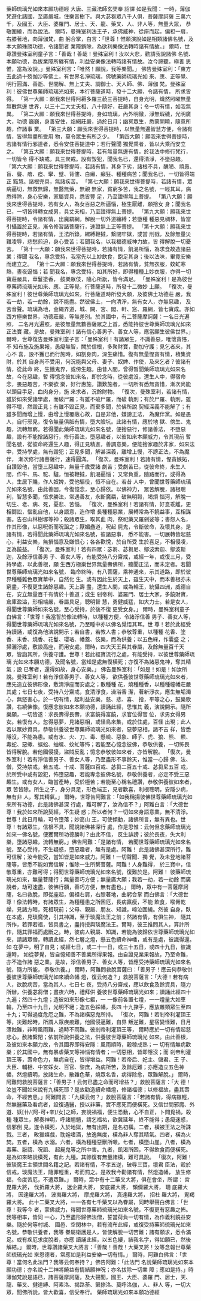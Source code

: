藥師琉璃光如來本願功德經
大唐、三藏法師玄奘奉 詔譯
如是我聞：
一時，薄伽梵遊化諸國，至廣嚴城，住樂音樹下。與大苾芻眾八千人俱，菩薩摩訶薩
三萬六千，及國王、大臣、婆羅門、居士、天、龍、藥叉、人、非人等，無量大眾，
恭敬圍繞，而為說法。
爾時，曼殊室利法王子，承佛威神，從座而起，偏袒一肩，右膝著地，向薄伽梵，曲
躬合掌，白言：「世尊！惟願演說如是相類諸佛名號，及本大願殊勝功德，令諸聞者
業障銷除，為欲利樂像法轉時諸有情故。」
爾時，世尊讚曼殊室利童子言：「善哉！善哉！曼殊室利！汝以大悲，勸請我說諸佛
名號、本願功德，為拔業障所纏有情，利益安樂像法轉時諸有情故。汝今諦聽，極善
思惟，當為汝說。」曼殊室利言：「唯然！願說，我等樂聞。」
佛告曼殊室利：「東方去此過十殑伽沙等佛土，有世界名淨琉璃，佛號藥師琉璃光如
來、應、正等覺、明行圓滿、善逝、世間解、無上丈夫、調御士、天人師、佛、薄伽
梵。曼殊室利！彼佛世尊藥師琉璃光如來，本行菩薩道時，發十二大願，令諸有情，
所求皆得。
「第一大願：願我來世得阿耨多羅三藐三菩提時，自身光明，熾然照曜無量無數無邊
世界，以三十二大丈夫相、八十隨好，莊嚴其身；令一切有情，如我無異。
「第二大願：願我來世得菩提時，身如琉璃，內外明徹，淨無瑕穢，光明廣大，功德
巍巍，身善安住，焰網莊嚴，過於日月；幽冥眾生，悉蒙開曉，隨意所趣，作諸事
業。
「第三大願：願我來世得菩提時，以無量無邊智慧方便，令諸有情，皆得無盡所受用
物，莫令眾生有所乏少。
「第四大願：願我來世得菩提時，若諸有情行邪道者，悉令安住菩提道中；若行聲聞
獨覺乘者，皆以大乘而安立之。
「第五大願：願我來世得菩提時，若有無量無邊有情，於我法中修行梵行，一切皆令
得不缺戒，具三聚戒。設有毀犯，聞我名已，還得清淨，不墮惡趣。
「第六大願：願我來世得菩提時，若諸有情，其身下劣，諸根不具，醜陋、頑愚、
盲、聾、瘖、瘂、攣、躄、背僂、白癩、癲狂、種種病苦；聞我名已，一切皆得端正
黠慧。諸根完具，無諸疾苦。
「第七大願：願我來世得菩提時，若諸有情，眾病逼切，無救無歸，無醫無藥，無親
無家，貧窮多苦，我之名號，一經其耳，病悉得除，身心安樂，家屬資具，悉皆豐
足，乃至證得無上菩提。
「第八大願：願我來世得菩提時，若有女人，為女百惡之所逼惱，極生厭離，願捨女
身；聞我名已，一切皆得轉女成男，具丈夫相，乃至證得無上菩提。
「第九大願：願我來世得菩提時，令諸有情，出魔羂網，解脫一切外道纏縛；若墮種
種惡見稠林，皆當引攝置於正見，漸令修習諸菩薩行，速證無上正等菩提。
「第十大願：願我來世得菩提時，若諸有情，王法所錄，縲縛鞭撻，繫閉牢獄，或當
刑戮，及餘無量災難凌辱，悲愁煎迫，身心受苦；若聞我名，以我福德威神力故，皆
得解脫一切憂苦。
「第十一大願：願我來世得菩提時，若諸有情，飢渴所惱，為求食故造諸惡業；得聞
我名，專念受持，我當先以上妙飲食，飽足其身；後以法味，畢竟安樂而建立之。
「第十二大願：願我來世得菩提時，若諸有情，貧無衣服，蚊虻寒熱，晝夜逼惱；若
聞我名，專念受持，如其所好，即得種種上妙衣服，亦得一切寶莊嚴具，華鬘塗香，
鼓樂眾伎，隨心所翫，皆令滿足。
「曼殊室利！是為彼世尊藥師琉璃光如來、應、正等覺，行菩薩道時，所發十二微妙
上願。
「復次，曼殊室利！彼世尊藥師琉璃光如來，行菩薩道時所發大願，及彼佛土功德莊
嚴，我若一劫，若一劫餘，說不能盡。然彼佛土，一向清淨，無有女人，亦無惡趣，
及苦音聲。琉璃為地，金繩界道，城、闕、宮、閣、軒、窓、羅網，皆七寶成。亦如
西方極樂世界，功德莊嚴，等無差別。於其國中，有二菩薩摩訶薩：一名日光遍照，
二名月光遍照，是彼無量無數菩薩眾之上首，悉能持彼世尊藥師琉璃光如來正法寶
藏。是故，曼殊室利！諸有信心善男子、善女人等，應當願生彼佛世界。」
爾時，世尊復告曼殊室利童子言：「曼殊室利！有諸眾生，不識善惡，唯懷貪悋，不
知布施及施果報，愚癡無智，闕於信根，多聚財寶，勤加守護；見乞者來，其心不
喜，設不獲已而行施時，如割身肉，深生痛惜。復有無量慳貪有情，積集資財，於其
自身尚不受用，何況能與父母、妻子、奴婢、作使，及來乞者？彼諸有情，從此命
終，生餓鬼界，或傍生趣。由昔人間，曾得暫聞藥師琉璃光如來名故，今在惡趣，暫
得憶念彼如來名，即於念時，從彼處沒，還生人中，得宿命念，畏惡趣苦，不樂欲
樂，好行惠施，讚歎施者，一切所有悉無貪惜，漸次尚能以頭目手足，血肉身分，施
來求者，況餘財物。
「復次，曼殊室利，若諸有情，雖於如來受諸學處，而破尸羅；有雖不破尸羅，而破
軌則；有於尸羅、軌則，雖得不壞，然毀正見；有雖不毀正見，而棄多聞，於佛所說
契經深義不能解了；有雖多聞而增上慢，由增上慢覆蔽心故，自是非他，嫌謗正法，
為魔伴黨。如是愚人，自行邪見，復令無量俱胝有情，墮大險坑。此諸有情，應於地
獄、傍生、鬼趣，流轉無窮。若得聞此藥師琉璃光如來名號，便捨惡行，修諸善法，
不墮惡趣，設有不能捨諸惡行，修行善法，墮惡趣者，以彼如來本願威力，令其現前
暫聞名號，從彼命終還生人趣，得正見精進，善調意樂，便能捨家趣於非家，如來法
中，受持學處，無有毀犯；正見多聞，解甚深義，離增上慢，不謗正法，不為魔伴，
漸次修行諸菩薩行，速得圓滿。
「復次，曼殊室利！若諸有情，慳貪嫉妬，自讚毀他，當墮三惡趣中，無量千歲受諸
劇苦；受劇苦已，從彼命終，來生人間，作牛、馬、駝、驢，恒被鞭撻，飢渴逼惱；
又常負重，隨路而行。或得為人，生居下賤，作人奴婢，受他驅役，恒不自在。若昔
人中，曾聞世尊藥師琉璃光如來名號，由此善因，今復憶念，至心歸依。以佛神力，
眾苦解脫，諸根聰利，智慧多聞，恒求勝法，常遇善友，永斷魔羂，破無明㲉，竭煩
惱河，解脫一切生、老、病、死，憂悲、苦惱。
「復次，曼殊室利！若諸有情，好憙乖離，更相鬪訟，惱亂自他，以身語意，造作增
長種種惡業，展轉常為不饒益事，互相謀害。告召山林樹塚等神；殺諸眾生，取其血
肉，祭祀藥叉羅剎娑等；書怨人名，作其形像，以惡呪術而呪詛之；厭媚蠱道，呪起
屍鬼，令斷彼命，及壞其身。是諸有情，若得聞此藥師琉璃光如來名號，彼諸惡事，
悉不能害。一切展轉皆起慈心，利益安樂，無損惱意及嫌恨心；各各歡悅，於自所受
生於喜足，不相侵凌，互為饒益。
「復次，曼殊室利！若有四眾：苾芻、苾芻尼、鄔波索迦、鄔波斯迦，及餘淨信善男
子、善女人等，有能受持八分齋戒，或經一年，或復三月，受持學處，以此善根，願
生西方極樂世界無量壽佛所，聽聞正法，而未定者。若聞世尊藥師琉璃光如來名號，
臨命終時，有八菩薩，乘神通來，示其道路，即於彼界種種雜色眾寶華中，自然化
生。或有因此生於天上，雖生天中，而本善根亦未窮盡，不復更生諸餘惡趣。天上壽
盡，還生人間，或為輪王，統攝四洲，威德自在，安立無量百千有情於十善道；或生
剎帝利、婆羅門、居士大家，多饒財寶，倉庫盈溢，形相端嚴，眷屬具足，聰明智
慧，勇健威猛，如大力士。若是女人，得聞世尊藥師如來名號，至心受持，於後不復
更受女身。」
爾時，曼殊室利童子白佛言：「世尊！我當誓於像法轉時，以種種方便，令諸淨信善
男子、善女人等，得聞世尊藥師琉璃光如來名號，乃至睡中亦以佛名覺悟其耳。世
尊！若於此經受持讀誦，或復為他演說開示；若自書，若教人書；恭敬尊重，以種種
花香、塗香、末香、燒香、花鬘、瓔珞、幡蓋、伎樂，而為供養；以五色綵，作囊盛
之；掃灑淨處，敷設高座，而用安處。爾時，四大天王與其眷屬，及餘無量百千天
眾，皆詣其所，供養守護。世尊！若此經寶流行之處，有能受持，以彼世尊藥師琉璃
光如來本願功德，及聞名號，當知是處無復橫死；亦復不為諸惡鬼神，奪其精氣；設
已奪者，還得如故，身心安樂。」
佛告曼殊室利：「如是！如是！如汝所說。曼殊室利！若有淨信善男子、善女人等，
欲供養彼世尊藥師琉璃光如來者，應先造立彼佛形像，敷清淨座而安處之；散種種
花，燒種種香，以種種幢幡莊嚴其處；七日七夜，受持八分齋戒，食清淨食，澡浴香
潔，著新淨衣，應生無垢濁心，無怒害心，於一切有情，起利益安樂，慈、悲、喜、
捨，平等之心，鼓樂歌讚，右繞佛像。復應念彼如來本願功德，讀誦此經，思惟其
義，演說開示。隨所樂願，一切皆遂：求長壽得長壽，求富饒得富饒，求官位得官
位，求男女得男女。若復有人，忽得惡夢，見諸惡相，或怪鳥來集，或於住處，百怪
出現；此人若以眾妙資具，恭敬供養彼世尊藥師琉璃光如來者，惡夢惡相，諸不吉
祥，皆悉隱沒，不能為患。或有水、火、刀、毒、懸嶮、惡象、師子、虎、狼、熊、
羆、毒蛇、惡蠍、蜈蚣、蚰蜒、蚊虻等怖；若能至心憶念彼佛，恭敬供養，一切怖畏
皆得解脫。若他國侵擾，盜賊反亂；憶念恭敬彼如來者，亦皆解脫。
「復次，曼殊室利！若有淨信善男子、善女人等，乃至盡形不事餘天，惟當一心歸
佛、法、僧，受持禁戒，若五戒、十戒、菩薩四百戒、苾芻二百五十戒、苾芻尼五百
戒，於所受中或有毀犯，怖墮惡趣，若能專念彼佛名號，恭敬供養者，必定不受三惡
趣生。或有女人，臨當產時，受於極苦；若能至心稱名禮讚，恭敬供養彼如來者，眾
苦皆除。所生之子，身分具足，形色端正，見者歡喜，利根聰明，安隱少病，無有非
人，奪其精氣。」
爾時，世尊告阿難言：「如我稱揚彼佛世尊藥師琉璃光如來所有功德，此是諸佛甚深
行處，難可解了，汝為信不？」阿難白言：「大德世尊！我於如來所說契經，不生疑
惑；所以者何？一切如來身語意業，無不清淨。世尊！此日月輪，可令墮落；妙高山
王，可使傾動，諸佛所言，無有異也。世尊！有諸眾生，信根不具，聞說諸佛甚深行
處，作是思惟：云何但念藥師琉璃光如來一佛名號，便獲爾所功德勝利？由此不信，
反生誹謗；彼於長夜，失大利樂，墮諸惡趣，流轉無窮。」佛告阿難：「是諸有情，
若聞世尊藥師琉璃光如來名號，至心受持，不生疑惑，墮惡趣者，無有是處。阿難！
此是諸佛甚深所行，難可信解；汝今能受，當知皆是如來威力。阿難！一切聲聞、獨
覺，及未登地諸菩薩等，皆悉不能如實信解；惟除一生所繫菩薩。阿難！人身難得，
於三寶中，信敬尊重，亦難可得；得聞世尊藥師琉璃光如來名號，復難於是。阿難！
彼藥師琉璃光如來，無量菩薩行；無量善巧方便；無量廣大願；我若一劫，若一劫餘
而廣說者，劫可速盡，彼佛行願，善巧方便，無有盡也。」
爾時，眾中有一菩薩摩訶薩，名曰救脫，即從座起，偏袒右肩，右膝著地，曲躬合掌
而白佛言：「大德世尊！像法轉時，有諸眾生，為種種患之所困厄，長病羸瘦，不能
飲食，喉脣乾燥，見諸方暗，死相現前；父母、親屬、朋友、知識，啼泣圍繞。然彼
自身，臥在本處，見琰魔使，引其神識，至于琰魔法王之前；然諸有情，有俱生神，
隨其所作，若罪若福，皆具書之，盡持授與琰魔法王。爾時，彼王推問其人，算計所
作，隨其罪福而處斷之。時，彼病人親屬、知識，若能為彼歸依世尊藥師琉璃光如
來，請諸眾僧，轉讀此經，然七層之燈，懸五色續命神幡，或有是處，彼識得還。如
在夢中，明了自見；或經七日，或二十一日，或三十五日，或四十九日，彼識還時，
如從夢覺，皆自憶知善不善業所得果報。由自證見業果報故，乃至命難，亦不造作諸
惡之業。是故，淨信善男子、善女人等，皆應受持藥師琉璃光如來名號，隨力所能，
恭敬供養。」
爾時，阿難問救脫菩薩曰：「善男子！應云何恭敬供養彼世尊藥師琉璃光如來續命幡
燈，復云何造？」救脫菩薩言：「大德！若有病人，欲脫病苦，當為其人，七日七
夜，受持八分齋戒，應以飲食及餘資具，隨力所辦，供養苾芻僧；晝夜六時，禮拜供
養彼世尊藥師琉璃光如來；讀誦此經四十九遍；然四十九燈；造彼如來形像七軀，一
一像前各置七燈，一一燈量大如車輪，乃至四十九日，光明不絕；造五色綵幡，長四
十九搩手，應放雜類眾生至四十九；可得過度危厄之難，不為諸橫惡鬼所持。
「復次，阿難！若剎帝利灌頂王等，災難起時，所謂人眾疾疫難，他國侵逼難，自界
叛逆難，星宿變怪難，日月薄蝕難，非時風雨難，過時不雨難。彼剎帝利灌頂王等，
爾時應於一切有情起慈悲心，赦諸繫閉；依前所說供養之法，供養彼世尊藥師琉璃光
如來。由此善根，及彼如來本願力故，令其國界即得安隱：風雨順時，穀稼成熟；一
切有情無病歡樂；於其國中，無有暴虐藥叉等神惱有情者；一切惡相，皆即隱沒；而
剎帝利灌頂王等，壽命色力，無病自在，皆得增益。阿難！若帝后、妃主、儲君、王
子、大臣、輔相、中宮婇女、百官、黎庶，為病所苦，及餘厄難；亦應造立五色神
幡，然燈續明，放諸生命，散雜色華，燒眾名香，病得除愈，眾難解脫。」
爾時，阿難問救脫菩薩言：「善男子！云何已盡之命而可增益？」救脫菩薩言：「大
德！汝豈不聞如來說有九橫死耶？是故勸造續命幡燈，修諸福德；以修福故，盡其壽
命，不經苦患。」阿難問言：「九橫云何？」救脫菩薩言：「若諸有情，得病雖輕，
然無醫藥及看病者，設復遇醫，授以非藥，實不應死而便橫死。又信世間邪魔、外
道、妖[卄/(阿-可+辛)/女]之師，妄說禍福，便生恐動，心不自正，卜問覓禍，殺種
種眾生，解奏神明，呼諸魍魎，請乞福祐，欲冀延年，終不能得；愚癡迷惑，信邪倒
見，遂令橫死，入於地獄，無有出期，是名初橫。二者，橫被王法之所誅戮。三者，
畋獵嬉戲，耽婬嗜酒，放逸無度，橫為非人奪其精氣。四者，橫為火焚。五者，橫為
水溺。六者，橫為種種惡獸所噉。七者，橫墮山崖。八者，橫為毒藥、厭禱、呪詛、
起屍鬼等之所中害。九者，飢渴所困，不得飲食而便橫死。是為如來略說橫死，有此
九種。其餘復有無量諸橫，難可具說。
「復次，阿難！彼琰魔王主領世間名籍之記。若諸有情，不孝五逆，破辱三寶，壞君
臣法，毀於信戒，琰魔法王，隨罪輕重，考而罰之。是故我今勸諸有情，然燈造幡，
放生修福，令度苦厄，不遭眾難。」
爾時，眾中有十二藥叉大將，俱在會坐，所謂：
宮毘羅大將， 伐折羅大將， 迷企羅大將， 安底羅大將， 頞儞羅大將， 珊
底羅大將， 因達羅大將， 波夷羅大將， 摩虎羅大將， 真達羅大將， 招杜
羅大將， 毘羯羅大將。
此十二藥叉大將，一一各有七千藥叉以為眷屬，同時舉聲白佛言：「世尊！我等今
者，蒙佛威力，得聞世尊藥師琉璃光如來名號，不復更有惡趣之怖。我等相率，皆同
一心，乃至盡形歸佛法僧，誓當荷負一切有情，為作義利饒益安樂。隨於何等村城、
國邑、空閑林中，若有流布此經，或復受持藥師琉璃光如來名號，恭敬供養者，我等
眷屬衛護是人，皆使解脫一切苦難；諸有願求，悉令滿足。或有疾厄求度脫者，亦應
讀誦此經，以五色縷，結我名字，得如願已，然後解結。」
爾時，世尊讚諸藥叉大將言：「善哉！善哉！大藥叉將！汝等念報世尊藥師琉璃光如
來恩德者，常應如是利益安樂一切有情。」
爾時，阿難白佛言：「世尊！當何名此法門？我等云何奉持？」佛告阿難：「此法門
名說藥師琉璃光如來本願功德；亦名說十二神將饒益有情結願神呪；亦名拔除一切業
障；應如是持。」時薄伽梵說是語已，諸菩薩摩訶薩，及大聲聞，國王、大臣、婆羅
門、居士，天、龍、藥叉、揵達縛、阿素洛、揭路荼、緊捺洛、莫呼洛伽，人、非人
等，一切大眾，聞佛所說，皆大歡喜，信受奉行。
藥師琉璃光如來本願功德經
